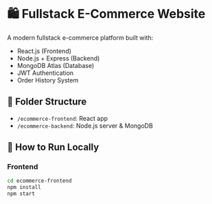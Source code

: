 # 🛍️ Fullstack E-Commerce Website

A modern fullstack e-commerce platform built with:

- React.js (Frontend)
- Node.js + Express (Backend)
- MongoDB Atlas (Database)
- JWT Authentication
- Order History System

## 📁 Folder Structure
- `/ecommerce-frontend`: React app
- `/ecommerce-backend`: Node.js server & MongoDB

## 🚀 How to Run Locally

### Frontend
```bash
cd ecommerce-frontend
npm install
npm start

